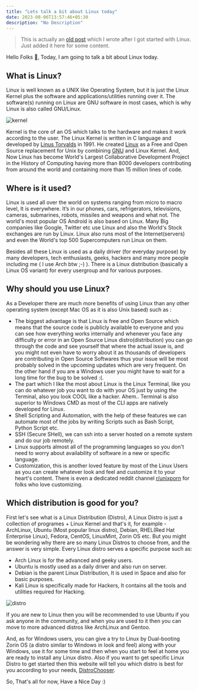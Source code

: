```yaml
---
title: "Lets talk a bit about Linux today"
date: 2023-08-06T13:57:46+05:30
description: "No Description"
---
```

> This is actually an [old post](https://zelfroster.hashnode.dev/introduction-to-linux) which I wrote after I got started with Linux. Just added it here for some content.

Hello Folks 👋, Today, I am going to talk a bit about Linux today.

## What is Linux?

Linux is well known as a UNIX like Operating System, but it is just the Linux Kernel plus the software and applications/utilities running over it. The software(s) running on Linux are GNU software in most cases, which is why Linux is also called GNU/Linux.

![kernel](https://cdn.hashnode.com/res/hashnode/image/upload/v1654070298693/EJ7sKJLy1.png?auto=compress,format&format=webp)

Kernel is the core of an OS which talks to the hardware and makes it work according to the user.
The Linux Kernel is written in C language and developed by [Linus Torvalds](https://en.wikipedia.org/wiki/Linus_Torvalds) in 1991. He created [Linux](https://github.com/torvalds/linux) as a Free and Open Source replacement for Unix by combining [GNU](https://www.gnu.org) and Linux Kernel. And, Now Linux has become World's Largest Collaborative Development Project in the History of Computing having more than 8000 developers contributing from around the world and containing more than 15 million lines of code.

## Where is it used?

Linux is used all over the world on systems ranging from micro to macro level, It is everywhere. It’s in our phones, cars, refrigerators, televisions, cameras, submarines, robots, missiles and weapons and what not. The world's most popular OS Android is also based on Linux. Many Big companies like Google, Twitter etc use Linux and also the World's Stock exchanges are run by Linux. 
Linux also runs most of the Internet(servers) and even the World's top 500 Supercomputers run Linux on them.

Besides all these Linux is used as a daily driver (for everyday purpose) by many developers, tech enthusiasts, geeks, hackers and many more people including me ( I use Arch btw ;-) ). There is a Linux distribution (basically a Linux OS variant) for every usergroup and for various purposes.

## Why should you use Linux?
As a Developer there are much more benefits of using Linux than any other operating system (except Mac OS as it is also Unix based) such as :
- The biggest advantage is that Linux is free and Open Source which means that the source code is publicly available to everyone and you can see how everything works internally and whenever you face any difficulty or error in an Open Source Linux distro(distribution) you can go through the code and see yourself that where the actual issue is, and you might not even have to worry about it as thousands of developers are contributing in Open Source Softwares thus your issue will be most probably solved in the upcoming updates which are very frequent. On the other hand if you are a Windows user you might have to wait for a long time for the bug to be solved :(.
- The part which I like the most about Linux is the Linux Terminal, like you can do whatever job you want to do with your OS just by using the Terminal, also you look COOL like a hacker.
  Ahem..
  Terminal is also superior to Windows CMD as most of the CLI apps are natively developed for Linux.
- Shell Scripting and Automation, with the help of these features we can automate most of the jobs by writing Scripts such as Bash Script, Python Script etc.
- SSH (Secure SHell), we can ssh into a server hosted on a remote system and do our job remotely.
- Linux supports almost all of the programming languages so you don't need to worry about availability of software in a new or specific language.
- Customization, this is another loved feature by most of the Linux Users as you can create whatever look and feel and customize it to your heart's content. There is even a dedicated reddit channel [r/unixporn](https://www.reddit.com/r/unixporn/) for folks who love customizing.

## Which distribution is good for you?
First let's see what is a Linux Distribution (Distro), A Linux Distro is just a collection of programes + Linux Kernel and that's it, for example - ArchLinux, Ubuntu (Most popular linux distro), Debian, RHEL(Red Hat Enterprise Linux), Fedora, CentOS, LinuxMint, Zorin OS etc. But you might be wondering why there are so many Linux Distros to choose from, and the answer is very simple. Every Linux distro serves a specific purpose such as:
- Arch Linux is for the advanced and geeky users. 
- Ubuntu is mostly used as a daily driver and also run on server.
- Debian is the parent Linux Distribution, It is used in Space and also for basic purposes.
- Kali Linux is specifically made for Hackers, It contains all the tools and utilities required for Hacking.

![distro](https://cdn.hashnode.com/res/hashnode/image/upload/v1654070079433/sWfHM3GCz.png?auto=compress,format&format=webp)

If you are new to Linux then you will be recommended to use Ubuntu if you ask anyone in the community, and when you are used to it then you can move to more advanced distros like ArchLinux and Gentoo.

And, as for Windows users, you can give a try to Linux by Dual-booting Zorin OS (a distro similar to Windows in look and feel) along with your Windows, use it for some time and then when you start to feel at home you are ready to install any Linux distro.
Also if you want to get specific Linux Distro to get started then this website will tell you which distro is best for you according to your needs, [DistroChooser](https://distrochooser.de/).

So, That's all for now, Have a Nice Day :)
